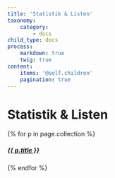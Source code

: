```yaml
---
title: 'Statistik & Listen'
taxonomy:
    category:
        - docs
child_type: docs
process:
    markdown: true
    twig: true
content:
    items: '@self.children'
    pagination: true   
---
```


# Statistik & Listen

{% for p in page.collection %}
<a href="{{p.url}}"><h5>{{ p.title }}</h5></a>
{% endfor %}
